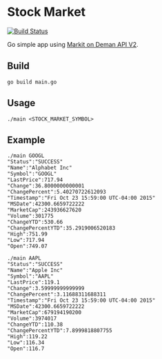 # Stock Market
[![Build Status](https://travis-ci.org/franzejr/go-stock-market.svg?branch=master)](https://travis-ci.org/franzejr/go-stock-market)

Go simple app using [Markit on Deman API V2](http://dev.markitondemand.com/MODApis/).


## Build

```shell
go build main.go
```

## Usage

```shell
./main <STOCK_MARKET_SYMBOL>
```

## Example

```shell
./main GOOGL
"Status":"SUCCESS"
"Name":"Alphabet Inc"
"Symbol":"GOOGL"
"LastPrice":717.94
"Change":36.8000000000001
"ChangePercent":5.40270722612093
"Timestamp":"Fri Oct 23 15:59:00 UTC-04:00 2015"
"MSDate":42300.6659722222
"MarketCap":243936627620
"Volume":301775
"ChangeYTD":530.66
"ChangePercentYTD":35.2919006520183
"High":751.99
"Low":717.94
"Open":749.07
```

```
./main AAPL
"Status":"SUCCESS"
"Name":"Apple Inc"
"Symbol":"AAPL"
"LastPrice":119.1
"Change":3.59999999999999
"ChangePercent":3.11688311688311
"Timestamp":"Fri Oct 23 15:59:00 UTC-04:00 2015"
"MSDate":42300.6659722222
"MarketCap":679194190200
"Volume":3974017
"ChangeYTD":110.38
"ChangePercentYTD":7.8999818807755
"High":119.22
"Low":116.34
"Open":116.7
```

